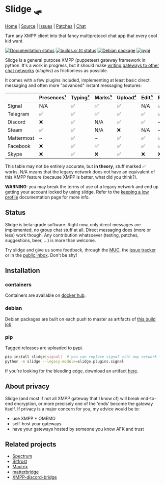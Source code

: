 Slidge 🛷
========

[Home](https://sr.ht/~nicoco/slidge) |
[Source](https://sr.ht/~nicoco/slidge/sources) |
[Issues](https://sr.ht/~nicoco/slidge/trackers) |
[Patches](https://lists.sr.ht/~nicoco/public-inbox) |
[Chat](xmpp:slidge@conference.nicoco.fr?join)

Turn any XMPP client into that fancy multiprotocol chat app that every cool kid want.

[![Documentation status](https://readthedocs.org/projects/slidge/badge/?version=latest)](https://slidge.readthedocs.io/)
[![builds.sr.ht status](https://builds.sr.ht/~nicoco/slidge/commits/master/ci.yml.svg)](https://builds.sr.ht/~nicoco/slidge/commits/master/ci.yml?)
[![Debian package](https://builds.sr.ht/~nicoco/slidge/commits/master/debian.yml.svg)](https://builds.sr.ht/~nicoco/slidge/commits/master/debian.yml?)
[![pypi](https://badge.fury.io/py/slidge.svg)](https://pypi.org/project/slidge/)

Slidge is a general purpose XMPP (puppeteer) gateway framework in python.
It's a work in progress, but it should make
[writing gateways to other chat networks](https://slidge.readthedocs.io/en/latest/dev/tutorial.html)
(*plugins*) as frictionless as possible.

It comes with a few plugins included, implementing at least basic direct messaging and often more "advanced"
instant messaging features:

|            | Presences[¹] | Typing[²] | Marks[³] | Upload[⁴] | Edit[⁵] | React[⁶] | Retract[⁷] | Reply[⁸] | 
|------------|--------------|-----------|----------|-----------|---------|----------|------------|----------|
| Signal     | N/A          | ✅         | ✅        | ✅         | N/A     | ✅        | ✅          | ✅        |
| Telegram   | ✅            | ✅         | ✅        | ✅         | ✅       | ✅        | ✅          | ✅        |
| Discord    | ❌            | ✅         | N/A      | ✅         | ✅       | ~        | ✅          | ✅        |
| Steam      | ✅            | ✅         | N/A      | ❌         | N/A     | ~        | N/A        | N/A      |
| Mattermost | ~            | ✅         | ~        | ✅         | ✅       | ✅        | ✅          | ❌        |
| Facebook   | ❌            | ✅         | ✅        | ✅         | ✅       | ✅        | ✅          | ✅        |
| Skype      | ❌            | ✅         | ❌        | ✅         | ❌       | ❌        | ❌          | ❌        |


[¹]: https://xmpp.org/rfcs/rfc6121.html#presence
[²]: https://xmpp.org/extensions/xep-0085.html
[³]: https://xmpp.org/extensions/xep-0333.html
[⁴]: https://xmpp.org/extensions/xep-0363.html
[⁵]: https://xmpp.org/extensions/xep-0308.html
[⁶]: https://xmpp.org/extensions/xep-0444.html
[⁷]: https://xmpp.org/extensions/xep-0424.html
[⁸]: https://xmpp.org/extensions/xep-0461.html


This table may not be entirely accurate, but **in theory**, stuff marked ✅ works.
N/A means that the legacy network does not have an equivalent of this XMPP feature
(because XMPP is better, what did you think?).

**WARNING**: you may break the terms of use of a legacy network and end up getting your account locked
by using slidge. Refer to the
[keeping a low profile](https://slidge.readthedocs.io/en/latest/user/low_profile.html)
documentation page for more info.

Status
------

Slidge is beta-grade software.
Right now, only direct messages are implemented, no group chat stuff at all.
Direct messaging does (more or less) work though.
Any contribution whatsoever (testing, patches, suggestions, beer, …) is more than welcome.

Try slidge and give us some
feedback, through the [MUC](xmpp:slidge@conference.nicoco.fr?join), the
[issue tracker](https://todo.sr.ht/~nicoco/slidge) or in the
[public inbox](https://lists.sr.ht/~nicoco/public-inbox).
Don't be shy!

Installation
------------

### containers

Containers are available on [docker hub](https://hub.docker.com/u/nicocool84).

### debian

Debian packages are built on each push to master as artifacts of
[this build job](https://builds.sr.ht/~nicoco/slidge/commits/master/debian.yml?)

### pip

Tagged releases are uploaded to [pypi](https://pypi.org/project/slidge/).

```sh
pip install slidge[signal]  # you can replace signal with any network listed in the table above
python -m slidge --legacy-module=slidge.plugins.signal
```

If you're looking for the bleeding edge, download an artifact
[here](https://builds.sr.ht/~nicoco/slidge/commits/master/ci.yml?).

About privacy
-------------

Slidge (and most if not all XMPP gateway that I know of) will break
end-to-end encryption, or more precisely one of the 'ends' become the
gateway itself. If privacy is a major concern for you, my advice would
be to:

-   use XMPP + OMEMO
-   self-host your gateways
-   have your gateways hosted by someone you know AFK and trust

Related projects
----------------

-   [Spectrum](https://www.spectrum.im/)
-   [Bitfrost](https://github.com/matrix-org/matrix-bifrost)
-   [Mautrix](https://github.com/mautrix)
-   [matterbridge](https://github.com/42wim/matterbridge)
-   [XMPP-discord-bridge](https://git.polynom.me/PapaTutuWawa/xmpp-discord-bridge)
